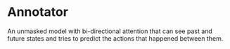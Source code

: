 # Annotator

An unmasked model with bi-directional attention that can see past and future states and
tries to predict the actions that happened between them.